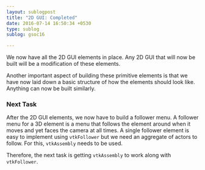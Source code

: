 ```yaml
---
layout: sublogpost
title: "2D GUI: Completed"
date: 2016-07-14 16:50:34 +0530
type: sublog
sublog: gsoc16

---
```


We now have all the 2D GUI elements in place. Any 2D GUI that will now be built will be a modification of these elements.

Another important aspect of building these primitive elements is that we have now laid down a basic structure of how the elements should look like. Anything can now be built similarly.

### Next Task 
After the 2D GUI elements, we now have to build a follower menu. A follower menu for a 3D element is a menu that follows the element around when it moves and yet faces the camera at all times. A single follower element is easy to implement using `vtkFollower` but we need an aggregate of actors to follow. For this, `vtkAssembly` needs to be used.
  
  Therefore, the next task is getting `vtkAssembly` to work along with `vtkFollower`.